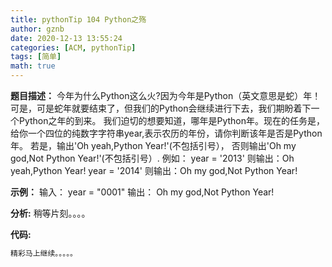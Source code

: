```yaml
---
title: pythonTip 104 Python之殇
author: gznb
date: 2020-12-13 13:55:24
categories: [ACM, pythonTip]
tags: [简单]
math: true
---
```


**题目描述：**
今年为什么Python这么火?因为今年是Python（英文意思是蛇）年！可是，可是蛇年就要结束了，但我们的Python会继续进行下去，我们期盼着下一个Python之年的到来。
我们迫切的想要知道，哪年是Python年。现在的任务是，给你一个四位的纯数字字符串year,表示农历的年份，请你判断该年是否是Python年。
若是，输出'Oh yeah,Python Year!'(不包括引号），
否则输出'Oh my god,Not Python Year!'(不包括引号）.
例如：
year = '2013'
则输出：Oh yeah,Python Year!
year = '2014'
则输出：Oh my god,Not Python Year!

**示例：**
输入：
year = "0001"
输出：
Oh my god,Not Python Year!


**分析:**
稍等片刻。。。。

**代码:**
```python
精彩马上继续。。。。。
```
